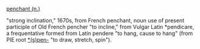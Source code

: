 [penchant (n.)](https://www.etymonline.com/word/penchant#etymonline_v_12608 "Origin and meaning of penchant")

"strong inclination," 1670s, from French penchant, noun use of present participle of Old French pencher "to incline," from Vulgar Latin *pendicare, a frequentative formed from Latin pendere "to hang, cause to hang" (from PIE root [*(s)pen-](https://www.etymonline.com/word/*(s)pen-?ref=etymonline_crossreference "Etymology, meaning and definition of *(s)pen-") "to draw, stretch, spin").
